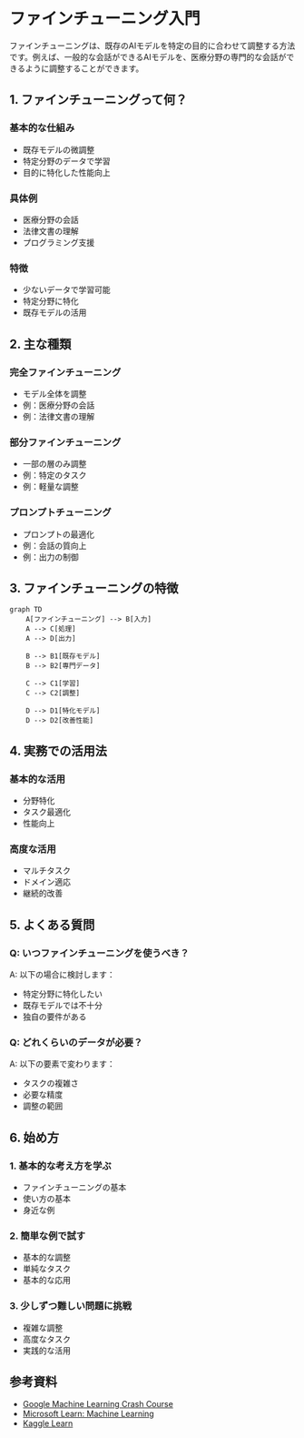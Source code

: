 # ファインチューニング入門

ファインチューニングは、既存のAIモデルを特定の目的に合わせて調整する方法です。例えば、一般的な会話ができるAIモデルを、医療分野の専門的な会話ができるように調整することができます。

## 1. ファインチューニングって何？

### 基本的な仕組み
- 既存モデルの微調整
- 特定分野のデータで学習
- 目的に特化した性能向上

### 具体例
- 医療分野の会話
- 法律文書の理解
- プログラミング支援

### 特徴
- 少ないデータで学習可能
- 特定分野に特化
- 既存モデルの活用

## 2. 主な種類

### 完全ファインチューニング
- モデル全体を調整
- 例：医療分野の会話
- 例：法律文書の理解

### 部分ファインチューニング
- 一部の層のみ調整
- 例：特定のタスク
- 例：軽量な調整

### プロンプトチューニング
- プロンプトの最適化
- 例：会話の質向上
- 例：出力の制御

## 3. ファインチューニングの特徴

```mermaid
graph TD
    A[ファインチューニング] --> B[入力]
    A --> C[処理]
    A --> D[出力]
    
    B --> B1[既存モデル]
    B --> B2[専門データ]
    
    C --> C1[学習]
    C --> C2[調整]
    
    D --> D1[特化モデル]
    D --> D2[改善性能]
```

## 4. 実務での活用法

### 基本的な活用
- 分野特化
- タスク最適化
- 性能向上

### 高度な活用
- マルチタスク
- ドメイン適応
- 継続的改善

## 5. よくある質問

### Q: いつファインチューニングを使うべき？
A: 以下の場合に検討します：
- 特定分野に特化したい
- 既存モデルでは不十分
- 独自の要件がある

### Q: どれくらいのデータが必要？
A: 以下の要素で変わります：
- タスクの複雑さ
- 必要な精度
- 調整の範囲

## 6. 始め方

### 1. 基本的な考え方を学ぶ
- ファインチューニングの基本
- 使い方の基本
- 身近な例

### 2. 簡単な例で試す
- 基本的な調整
- 単純なタスク
- 基本的な応用

### 3. 少しずつ難しい問題に挑戦
- 複雑な調整
- 高度なタスク
- 実践的な活用

## 参考資料
- [Google Machine Learning Crash Course](https://developers.google.com/machine-learning/crash-course)
- [Microsoft Learn: Machine Learning](https://docs.microsoft.com/learn/paths/get-started-with-artificial-intelligence-on-azure/)
- [Kaggle Learn](https://www.kaggle.com/learn) 
